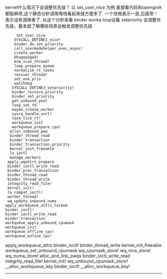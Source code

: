   kernel什么情况下会调整优先级？ 
  以 set_user_nice 为例 直接看代码和opengrok都挺麻烦,这个静态分析调用堆栈看起来就方便多了.
  一个空格表示一层,后面带！表示没有调用者了.
  从这个分析来看 binder   workq  loop设备   setpriority 会调整优先级，基本就了解哪些场景会触发调整优先级

         set_user_nice
        SYSCALL_DEFINE1_nice!
        binder_do_set_priority
        call_usermodehelper_exec_async!
        create_worker
        khugepaged!
        ksm_scan_thread!
        loop_prepare_queue
        normalize_rt_tasks
        rescuer_thread!
        set_one_prio
        watchdog
       SYSCALL_DEFINE3_setpriority!
       binder_restore_priority
       binder_set_priority
       get_unbound_pool
       loop_set_fd
       maybe_create_worker
       sysrq_handle_unrt!
       task_tick_rt!
       workqueue_init
       workqueue_prepare_cpu!
      alloc_unbound_pwq
      binder_thread_read
      binder_transaction
      binder_transaction_priority
      kernel_init_freeable
      lo_ioctl
      manage_workers
     apply_wqattrs_prepare
     binder_ioctl_write_read
     binder_proc_transaction
     binder_thread_read
     binder_thread_write
     integrity_read_file!
     kernel_init!
     lo_compat_ioctl!
     worker_thread!
     wq_update_unbound_numa
    apply_workqueue_attrs_locked
    binder_ioctl!
    binder_ioctl_write_read
    binder_transaction
    workqueue_apply_unbound_cpumask
    workqueue_init
    workqueue_offline_cpu!
    workqueue_online_cpu!
   apply_workqueue_attrs
   binder_ioctl!
   binder_thread_write
   kernel_init_freeable
   workqueue_set_unbound_cpumask
   wq_cpumask_store!
   wq_nice_store!
   wq_numa_store!
  alloc_and_link_pwqs
  binder_ioctl_write_read
  integrity_read_file!
  kernel_init!
  wq_unbound_cpumask_store!
 __alloc_workqueue_key
 binder_ioctl!
__alloc_workqueue_key!

----------------------------------------------------



